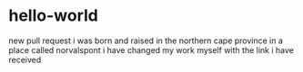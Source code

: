 hello-world
===========

new pull request
i was born and raised in the northern cape province in a place called norvalspont
i have changed my work myself with the link i have received
